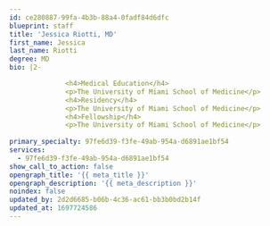 ```yaml
---
id: ce280887-99fa-4b3b-88a4-0fadf84d6dfc
blueprint: staff
title: 'Jessica Riotti, MD'
first_name: Jessica
last_name: Riotti
degree: MD
bio: |2-

              <h4>Medical Education</h4>
              <p>The University of Miami School of Medicine</p>
              <h4>Residency</h4>
              <p>The University of Miami School of Medicine</p>
              <h4>Fellowship</h4>
              <p>The University of Miami School of Medicine</p>
          
primary_specialty: 97fe6d39-f3fe-49ab-954a-d6891ae1bf54
services:
  - 97fe6d39-f3fe-49ab-954a-d6891ae1bf54
show_call_to_action: false
opengraph_title: '{{ meta_title }}'
opengraph_description: '{{ meta_description }}'
noindex: false
updated_by: 2d2d6685-b06b-4c36-ac61-bb3b0bd2b14f
updated_at: 1697724586
---
```

